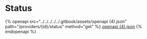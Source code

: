 # Status

{% openapi src="../../../../../.gitbook/assets/openapi (4).json" path="/providers/{id}/status" method="get" %}
[openapi (4).json](<../../../../../.gitbook/assets/openapi (4).json>)
{% endopenapi %}
